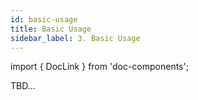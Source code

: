 ```yaml
---
id: basic-usage
title: Basic Usage
sidebar_label: 3. Basic Usage
---
```

import { DocLink } from 'doc-components';

TBD...
